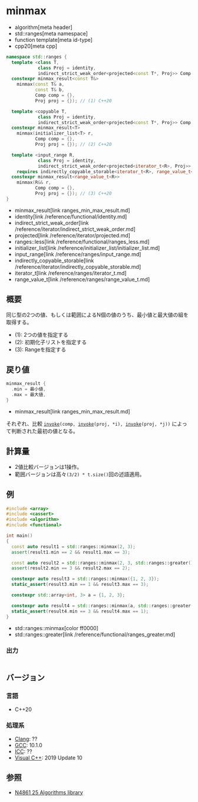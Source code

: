# minmax
* algorithm[meta header]
* std::ranges[meta namespace]
* function template[meta id-type]
* cpp20[meta cpp]

```cpp
namespace std::ranges {
  template <class T,
            class Proj = identity,
            indirect_strict_weak_order<projected<const T*, Proj>> Comp = ranges::less>
  constexpr minmax_result<const T&>
    minmax(const T& a,
           const T& b,
           Comp comp = {},
           Proj proj = {}); // (1) C++20

  template <copyable T,
            class Proj = identity,
            indirect_strict_weak_order<projected<const T*, Proj>> Comp = ranges::less>
  constexpr minmax_result<T>
    minmax(initializer_list<T> r,
           Comp comp = {},
           Proj proj = {}); // (2) C++20

  template <input_range R,
            class Proj = identity,
            indirect_strict_weak_order<projected<iterator_t<R>, Proj>> Comp = ranges::less>
    requires indirectly_copyable_storable<iterator_t<R>, range_value_t<R>*>
  constexpr minmax_result<range_value_t<R>>
    minmax(R&& r,
           Comp comp = {},
           Proj proj = {}); // (3) C++20
}
```
* minmax_result[link ranges_min_max_result.md]
* identity[link /reference/functional/identity.md]
* indirect_strict_weak_order[link /reference/iterator/indirect_strict_weak_order.md]
* projected[link /reference/iterator/projected.md]
* ranges::less[link /reference/functional/ranges_less.md]
* initializer_list[link /reference/initializer_list/initializer_list.md]
* input_range[link /reference/ranges/input_range.md]
* indirectly_copyable_storable[link /reference/iterator/indirectly_copyable_storable.md]
* iterator_t[link /reference/ranges/iterator_t.md]
* range_value_t[link /reference/ranges/range_value_t.md]

## 概要
同じ型の2つの値、もしくは範囲によるN個の値のうち、最小値と最大値の組を取得する。

- (1): 2つの値を指定する
- (2): 初期化子リストを指定する
- (3): Rangeを指定する


## 戻り値
```cpp
minmax_result {
  .min = 最小値,
  .max = 最大値,
}
```
* minmax_result[link ranges_min_max_result.md]

それぞれ、比較 [`invoke`](/reference/functional/invoke.md)`(comp, `[`invoke`](/reference/functional/invoke.md)`(proj, *i), `[`invoke`](/reference/functional/invoke.md)`(proj, *j))` によって判断された最初の値となる。

## 計算量
- 2値比較バージョンは1操作。
- 範囲バージョンは高々`(3/2) * t.size()`回の述語適用。

## 例
```cpp example
#include <array>
#include <cassert>
#include <algorithm>
#include <functional>

int main()
{
  const auto result1 = std::ranges::minmax(2, 3);
  assert(result1.min == 2 && result1.max == 3);

  const auto result2 = std::ranges::minmax(2, 3, std::ranges::greater());
  assert(result2.min == 3 && result2.max == 2);

  constexpr auto result3 = std::ranges::minmax({1, 2, 3});
  static_assert(result3.min == 1 && result3.max == 3);

  constexpr std::array<int, 3> a = {1, 2, 3};

  constexpr auto result4 = std::ranges::minmax(a, std::ranges::greater());
  static_assert(result4.min == 3 && result4.max == 1);
}
```
* std::ranges::minmax[color ff0000]
* std::ranges::greater[link /reference/functional/ranges_greater.md]

### 出力
```
```

## バージョン
### 言語
- C++20

### 処理系
- [Clang](/implementation.md#clang): ??
- [GCC](/implementation.md#gcc): 10.1.0
- [ICC](/implementation.md#icc): ??
- [Visual C++](/implementation.md#visual_cpp): 2019 Update 10

## 参照
- [N4861 25 Algorithms library](https://timsong-cpp.github.io/cppwp/n4861/algorithms)

